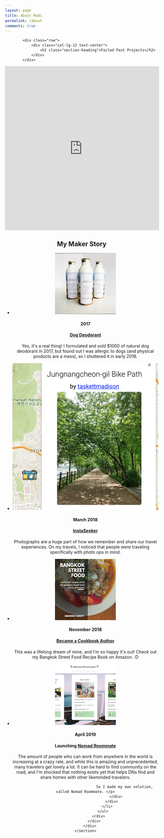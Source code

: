 ```yaml
---
layout: page
title: About Madi
permalink: /about
comments: true
---
```



            <div class="row">
                <div class="col-lg-12 text-center">
                    <h2 class="section-heading">Failed Past Projects</h2>
                </div>
            </div>

<iframe class="airtable-embed" src="https://airtable.com/embed/shrFKW4GHZUW1dkES?backgroundColor=cyan&viewControls=on" frameborder="0" onmousewheel="" width="100%" height="533" style="background: transparent; border: 1px solid #ccc;"></iframe>



<center>
<section id="mystory">
        <div class="container">
            <div class="row">
                <div class="col-lg-12 text-center">
                    <h2 class="section-heading">My Maker Story</h2>
                </div>
            </div>
            <div class="row">
                <div class="col-lg-12">
                    <ul class="timeline">
                        <li>
                            <div class ="timeline-image">
                                <img class ="about_img" src="assets/images/about/1.jpg" alt="">
                            </div>
                            <div class="timeline-panel">
                                <div class="timeline-heading">
                                    <h4>2017</h4>
                                    <h4 class="subheading"><a href="http://taskettsnaturalcare.com/">Dog Deodorant</a></h4>
                                </div>
                                <div class="timeline-body">
                                    <p class="text-muted">Yes, it's a real thing! I formulated and sold $1000 of natural dog deodorant in 2017, but found out I was allergic to dogs (and physical products are a mess), so I shuttered it in early 2018.</p>
                                </div>
                            </div>
                        </li>
                        <li class="timeline-inverted">
                            <div class="timeline-image">
                                <img class ="about_img" src="assets/images/about/2.jpg" alt="">
                            </div>
                            <div class="timeline-panel">
                                <div class="timeline-heading">
                                    <h4>March 2018</h4>
                                    <h4 class="subheading"><a href="http://instaseeker.com/">InstaSeeker</a></h4>
                                </div>
                                <div class="timeline-body">
                                    <p class="text-muted"> Photographs are a huge part of how we remember and share our travel experiences. On my travels, I noticed that people were traveling specifically with photo ops in mind.</p>
                                </div>
                            </div>
                        </li>
                        <li>
                            <div class="timeline-image">
                                <img class ="about_img" src="assets/images/about/3.jpg" alt="">
                            </div>
                            <div class="timeline-panel">
                                <div class="timeline-heading">
                                    <h4>November 2018</h4>
                                    <h4 class="subheading"><a href="https://www.amazon.com/Bangkok-Street-Food-Authentic-Greatest-ebook/dp/B07JZJFQV4/ref=sr_1_3?ie=UTF8&qid=1540986148&sr=8-3&keywords=bangkok+street+food">Became a Cookbook Author</a></h4>
                                </div>
                                <div class="timeline-body">
                                    <p class="text-muted">This was a lifelong dream of mine, and I'm so happy it's out! Check out my Bangkok Street Food Recipe Book on Amazon. :D</p>
                                </div>
                            </div>
                        </li>
                        <li class="timeline-inverted">
                            <div class="timeline-image">
                                <img class ="about_img" src="assets/images/about/4.jpg" alt="">
                            </div>
                            <div class="timeline-panel">
                                <div class="timeline-heading">
                                    <h4>April 2019</h4>
                                    <h4 class="subheading">Launching <a href="http://nomadroommate.com">Nomad Roommate</a></h4>
                                </div>
                                <div class="timeline-body">
                                    <p class="text-muted">The amount of people who can work from anywhere in the world is increasing at a crazy rate, and while this is amazing and unprecedented, many travelers get lonely a lot. It can be hard to find community on the road, and I’m shocked that nothing exists yet that helps DNs find and share homes with other likeminded travelers.

                                        So I made my own solution, called Nomad Roommate. </p>
                                </div>
                            </div>
                        </li>
                    </ul>
                </div>
            </div>
        </div>
    </section>
 </center>   